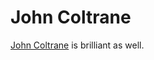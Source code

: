 <!--
  date: 2005-03-03
  modified: 2005-03-03
  slug: johncoltrane
  type: post
  categories: link
-->

# John Coltrane

<p><a href="http://michalevy.com/gs_download.html" target="_blank">John Coltrane</a> is brilliant as well.</p>
